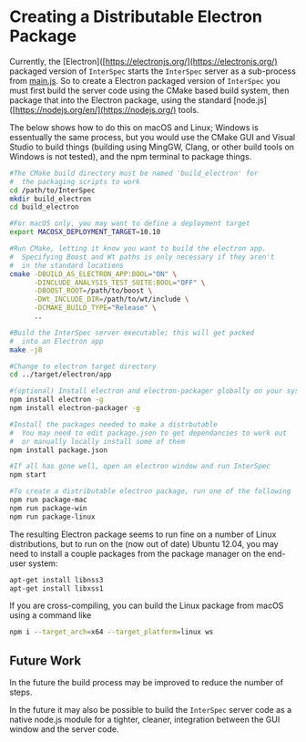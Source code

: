 # Creating a Distributable Electron Package

Currently, the [Electron]([https://electronjs.org/](https://electronjs.org/) packaged version of `InterSpec` starts the `InterSpec` server as a sub-process from [main.js](app/main.js).  So to create a Electron packaged version of `InterSpec` you must first build the server code using the CMake based build system, then package that into the Electron package, using the standard [node.js]([https://nodejs.org/en/](https://nodejs.org/) tools.

The below shows how to do this on macOS and Linux; Windows is essentually the same process, but you would use the CMake GUI and Visual Studio to build things (building using MingGW, Clang, or other build tools on Windows is not tested), and the npm terminal to package things.

```bash
#The CMake build directory must be named 'build_electron' for
#  the packaging scripts to work
cd /path/to/InterSpec
mkdir build_electron
cd build_electron

#For macOS only, you may want to define a deployment target
export MACOSX_DEPLOYMENT_TARGET=10.10

#Run CMake, letting it know you want to build the electron app.  
#  Specifying Boost and Wt paths is only necessary if they aren't 
#  in the standard locations
cmake -DBUILD_AS_ELECTRON_APP:BOOL="ON" \
      -DINCLUDE_ANALYSIS_TEST_SUITE:BOOL="OFF" \
      -DBOOST_ROOT=/path/to/boost \
      -DWt_INCLUDE_DIR=/path/to/wt/include \
      -DCMAKE_BUILD_TYPE="Release" \
      ..

#Build the InterSpec server executable; this will get packed 
#  into an Electron app
make -j8

#Change to electron target directory
cd ../target/electron/app

#(optional) Install electron and electron-packager globally on your system for development
npm install electron -g
npm install electron-packager -g

#Install the packages needed to make a distrbutable
#  You may need to edit package.json to get dependancies to work out
#  or manually locally install some of them 
npm install package.json

#If all has gone well, open an electron window and run InterSpec
npm start

#To create a distributable electron package, run one of the following
npm run package-mac
npm run package-win
npm run package-linux
```

The resulting Electron package seems to run fine on a number of Linux distributions, but to run on the (now out of date) Ubuntu 12.04, you may need to install a couple packages from the package manager on the end-user system:

```bash
apt-get install libnss3
apt-get install libxss1
```

If you are cross-compiling, you can build the Linux package from macOS using a command like 

```bash
npm i --target_arch=x64 --target_platform=linux ws
```

## Future Work

In the future the build process may be improved to reduce the number of steps.

In the future it may also be possible to build the `InterSpec` server code as a native node.js module for a tighter, cleaner, integration between the GUI window and the server code.
